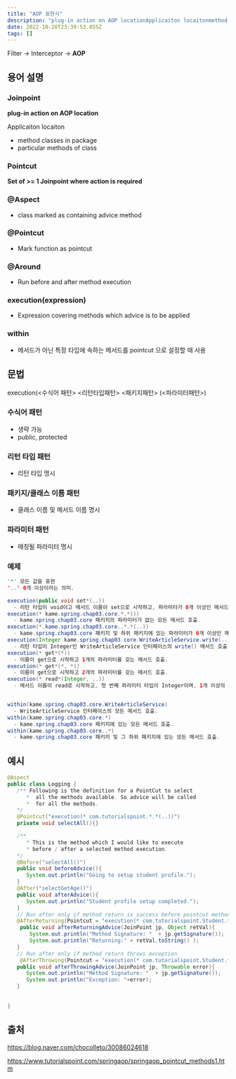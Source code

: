 ```yaml
---
title: "AOP 표현식"
description: "plug-in action on AOP locationApplicaiton locaitonmethod classes in packageparticular methods of classSet of >= 1 Joinpoint where action is requiredcl"
date: 2022-10-20T23:39:53.855Z
tags: []
---
```

Filter -> Interceptor -> **AOP**
## 용어 설명
### Joinpoint
**plug-in action on AOP location**

Applicaiton locaiton
- method classes in package
- particular methods of class

### Pointcut
**Set of >= 1 Joinpoint where action is required**

### @Aspect
- class marked as containing advice method
### @Pointcut
- Mark function as pointcut
### @Around
- Run before and after method execution
### execution(expression)
- Expression covering methods which advice is to be applied
### within
- 메서드가 아닌 특정 타입에 속하는 메서드를 pointcut 으로 설정할 때 사용 

## 문법 
execution(<수식어 패턴> <리턴타입패턴> <패키지패턴> (<파라미터패턴>)

### 수식어 패턴
- 생략 가능
- public, protected 

### 리턴 타입 패턴
- 리턴 타입 명시

### 패키지/클래스 이름 패턴
- 클래스 이름 및 메서드 이름 명시

### 파라미터 패턴
- 매칭될 파라미터 명시 

### 예제
```java
'*' 모든 값을 표현
'..' 0개 이상이라는 의미.

execution(public void set*(..))
  - 리턴 타입이 void이고 메서드 이름이 set으로 시작하고, 파라미터가 0개 이상인 메서드 호출.
execution(* kame.spring.chap03.core.*.*())
  - kame.spring.chap03.core 패키지의 파라미터가 없는 모든 메서드 호출.
execution(*.kame.spring.chap03.core..*.*(..))
  - kame.spring.chap03.core 패키지 및 하위 패키지에 있는 파라미터가 0개 이상인 메서드 호출.
execution(Integer kame.spring.chap03.core.WriteArticleService.write(..))
  - 리턴 타입이 Integer인 WriteArticleService 인터페이스의 write() 메서드 호출.
execution(* get*(*))
  - 이름이 get으로 시작하고 1개의 파라미터를 갖는 메서드 호출.
execution(* get*(*, *))
  - 이름이 get으로 시작하고 2개의 파라미터를 갖는 메서드 호출.
execution(* read*(Integer, ..))
  - 메서드 이름이 read로 시작하고, 첫 번째 파라미터 타입이 Integer이며, 1개 이상의 파라미터를 갖는 메서드 호출.


within(kame.spring.chap03.core.WriteArticleService)
  - WriteArticleService 인터페이스의 모든 메서드 호출.
within(kame.spring.chap03.core.*)
  - kame.spring.chap03.core 패키지에 있는 모든 메서드 호출.
within(kame.spring.chap03.core..*)
  - kame.spring.chap03.core 패키지 및 그 하위 패키지에 있는 모든 메서드 호출.
```
## 예시 
```java
@Aspect
public class Logging {
   /** Following is the definition for a PointCut to select
      *  all the methods available. So advice will be called
      *  for all the methods.
   */
   @Pointcut("execution(* com.tutorialspoint.*.*(..))")
   private void selectAll(){}

   /** 
      * This is the method which I would like to execute
      * before / after a selected method execution.
   */
   @Before("selectAll()")
   public void beforeAdvice(){
      System.out.println("Going to setup student profile.");
   }  
   @After("selectGetAge()")
   public void afterAdvice(){
      System.out.println("Student profile setup completed.");
   } 
   // Run after only if method return is success before pointcut method
   @AfterReturning(Pointcut = "execution(* com.tutorialspoint.Student.*(..))", returning = "retVal")
    public void afterReturningAdvice(JoinPoint jp, Object retVal){
       System.out.println("Method Signature: "  + jp.getSignature());  
       System.out.println("Returning:" + retVal.toString() );
   }
   // Run after only if method return throws exception
    @AfterThrowing(Pointcut = "execution(* com.tutorialspoint.Student.*(..))", throwing = "error")
   public void afterThrowingAdvice(JoinPoint jp, Throwable error){
      System.out.println("Method Signature: "  + jp.getSignature());  
      System.out.println("Exception: "+error);  
   }
   
   
}
```


## 출처
https://blog.naver.com/chocolleto/30086024618

https://www.tutorialspoint.com/springaop/springaop_pointcut_methods1.htm